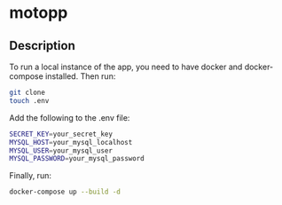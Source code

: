 # motopp

## Description
To run a local instance of the app, you need to have docker and docker-compose installed.
Then run:
```Bash
git clone
touch .env
```
Add the following to the .env file:
```Bash
SECRET_KEY=your_secret_key
MYSQL_HOST=your_mysql_localhost
MYSQL_USER=your_mysql_user
MYSQL_PASSWORD=your_mysql_password
```
Finally, run:
```Bash
docker-compose up --build -d
```
